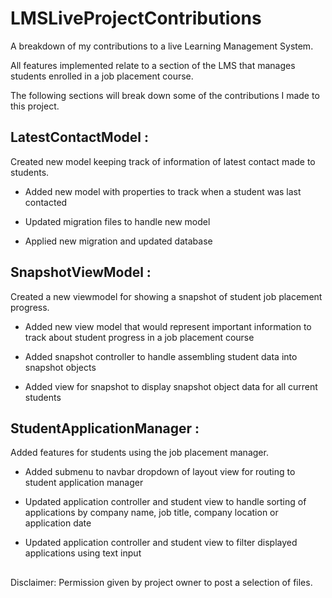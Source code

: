 # LMSLiveProjectContributions
A breakdown of my contributions to a live Learning Management System.

All features implemented relate to a section of the LMS that manages students enrolled in a job placement course.

The following sections will break down some of the contributions I made to this project.

## LatestContactModel : 

Created new model keeping track of information of latest contact made to students.

* Added new model with properties to track when a student was last contacted

* Updated migration files to handle new model

* Applied new migration and updated database

## SnapshotViewModel : 

Created a new viewmodel for showing a snapshot of student job placement progress.

* Added new view model that would represent important information to track about student progress in a job placement course

* Added snapshot controller to handle assembling student data into snapshot objects

* Added view for snapshot to display snapshot object data for all current students

## StudentApplicationManager : 

Added features for students using the job placement manager.

* Added submenu to navbar dropdown of layout view for routing to student application manager 

* Updated application controller and student view to handle sorting of applications by company name, job title, company location or application date

* Updated application controller and student view to filter displayed applications using text input

##
Disclaimer: Permission given by project owner to post a selection of files.
